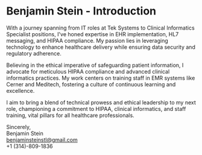 # Benjamin Stein - Introduction

With a journey spanning from IT roles at Tek Systems to Clinical Informatics Specialist positions, I've honed expertise in EHR implementation, HL7 messaging, and HIPAA compliance. My passion lies in leveraging technology to enhance healthcare delivery while ensuring data security and regulatory adherence.

Believing in the ethical imperative of safeguarding patient information, I advocate for meticulous HIPAA compliance and advanced clinical informatics practices. My work centers on training staff in EMR systems like Cerner and Meditech, fostering a culture of continuous learning and excellence.

I aim to bring a blend of technical prowess and ethical leadership to my next role, championing a commitment to HIPAA, clinical informatics, and staff training, vital pillars for all healthcare professionals.

Sincerely,  
Benjamin Stein  
benjaminsteinstl@gmail.com  
+1 (314)-809-1836  
